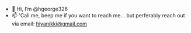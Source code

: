 - 👋 Hi, I’m @hgeorge326
- 📫 'Call me, beep me if you want to reach me... but perferably reach out via email: hiyanikki@gmail.com


<!---
hgeorge326/hgeorge326 is a ✨ special ✨ repository because its `README.md` (this file) appears on your GitHub profile.
You can click the Preview link to take a look at your changes.
--->
